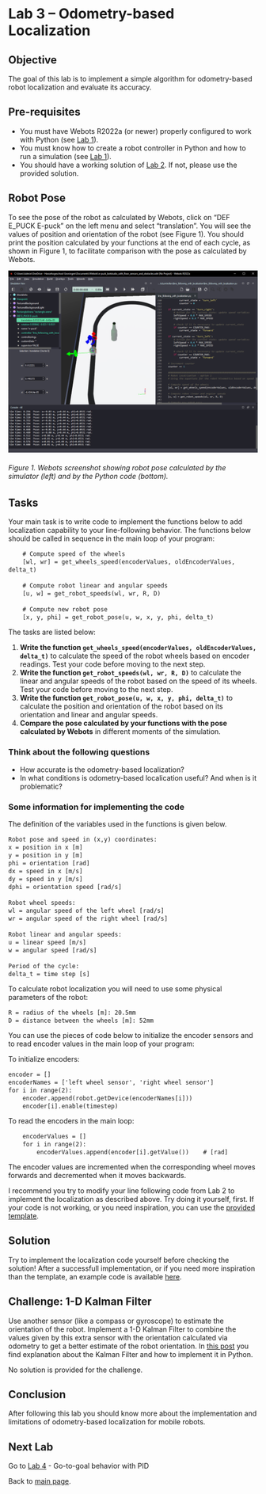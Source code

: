 # Lab 3 – Odometry-based Localization

## Objective
The goal of this lab is to implement a simple algorithm for odometry-based robot localization and evaluate its accuracy.

## Pre-requisites
* You must have Webots R2022a (or newer) properly configured to work with Python (see [Lab 1](../Lab1/ReadMe.md)).
* You must know how to create a robot controller in Python and how to run a simulation (see [Lab 1](../Lab1/ReadMe.md)). 
* You should have a working solution of [Lab 2](../Lab2/ReadMe.md). If not, please use the provided solution. 

## Robot Pose
To see the pose of the robot as calculated by Webots, click on “DEF E_PUCK E-puck” on the left menu and select “translation”. You will see the values of position and orientation of the robot (see Figure 1). You should print the position calculated by your functions at the end of each cycle, as shown in Figure 1, to facilitate comparison with the pose as calculated by Webots.

![Robot pose in Webots](../Lab3/Webots_robot_pose.png)

###### Figure 1. Webots screenshot showing robot pose calculated by the simulator (left) and by the Python code (bottom).

## Tasks
Your main task is to write code to implement the functions below to add localization capability to your line-following behavior. The functions below should be called in sequence in the main loop of your program:
```
    # Compute speed of the wheels
    [wl, wr] = get_wheels_speed(encoderValues, oldEncoderValues, delta_t)
    
    # Compute robot linear and angular speeds
    [u, w] = get_robot_speeds(wl, wr, R, D)
    
    # Compute new robot pose
    [x, y, phi] = get_robot_pose(u, w, x, y, phi, delta_t)
```

The tasks are listed below:

1. **Write the function `get_wheels_speed(encoderValues, oldEncoderValues, delta_t)`** to calculate the speed of the robot wheels based on encoder readings. Test your code before moving to the next step.
2. **Write the function `get_robot_speeds(wl, wr, R, D)`** to calculate the linear and angular speeds of the robot based on the speed of its wheels. Test your code before moving to the next step.
3. **Write the function `get_robot_pose(u, w, x, y, phi, delta_t)`** to calculate the position and orientation of the robot based on its orientation and linear and angular speeds.
4. **Compare the pose calculated by your functions with the pose calculated by Webots** in different moments of the simulation. 

### Think about the following questions

* How accurate is the odometry-based localization?
* In what conditions is odometry-based localication useful? And when is it problematic?

### Some information for implementing the code
The definition of the variables used in the functions is given below.

```
Robot pose and speed in (x,y) coordinates:
x = position in x [m]
y = position in y [m]
phi = orientation [rad]
dx = speed in x [m/s]
dy = speed in y [m/s]
dphi = orientation speed [rad/s]

Robot wheel speeds:
wl = angular speed of the left wheel [rad/s]
wr = angular speed of the right wheel [rad/s]

Robot linear and angular speeds:
u = linear speed [m/s]
w = angular speed [rad/s]

Period of the cycle:
delta_t = time step [s]
```

To calculate robot localization you will need to use some physical parameters of the robot:

```
R = radius of the wheels [m]: 20.5mm 
D = distance between the wheels [m]: 52mm 
```

You can use the pieces of code below to initialize the encoder sensors and to read encoder values in the main loop of your program:

To initialize encoders:
```
encoder = []
encoderNames = ['left wheel sensor', 'right wheel sensor']
for i in range(2):
    encoder.append(robot.getDevice(encoderNames[i]))
    encoder[i].enable(timestep)
```

To read the encoders in the main loop:
```
    encoderValues = []
    for i in range(2):
        encoderValues.append(encoder[i].getValue())    # [rad]
```
The encoder values are incremented when the corresponding wheel moves forwards and decremented when it moves backwards.

I recommend you try to modify your line following code from Lab 2 to implement the localization as described above. Try doing it yourself, first. If your code is not working, or you need inspiration, you can use the [provided template](../Lab3/lab3_template.py). 

## Solution
Try to implement the localization code yourself before checking the solution! After a successfull implementation, or if you need more inspiration than the template, an example code is available [here](../Lab3/line_following_with_localization.py).

## Challenge: 1-D Kalman Filter
Use another sensor (like a compass or gyroscope) to estimate the orientation of the robot. Implement a 1-D Kalman Filter to combine the values given by this extra sensor with the orientation calculated via odometry to get a better estimate of the robot orientation. In [this post](https://medium.com/analytics-vidhya/kalman-filters-a-step-by-step-implementation-guide-in-python-91e7e123b968) you find explanation about the Kalman Filter and how to implement it in Python. 

No solution is provided for the challenge.

## Conclusion
After following this lab you should know more about the implementation and limitations of odometry-based localization for mobile robots.

## Next Lab
Go to [Lab 4](../Lab4/ReadMe.md) - Go-to-goal behavior with PID

Back to [main page](../README.md).
